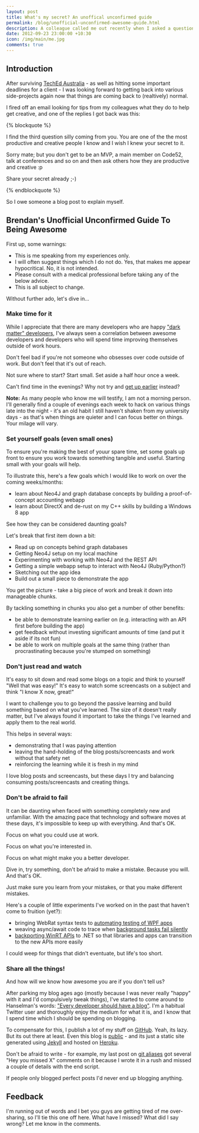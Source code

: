 ```yaml
--- 
layout: post
title: What's my secret? An unoffical unconfirmed guide
permalink: /blog/unofficial-unconfirmed-awesome-guide.html
description: A colleague called me out recently when I asked a question about how to be more productive. This blog post is for him.
date: 2012-09-23 23:00:00 +10:30
icon: /img/main/me.jpg
comments: true
---
```


## Introduction

After surviving [TechEd Australia](http://australia.msteched.com/) - as well as hitting some important deadlines for a client - I was looking forward to getting back into various side-projects again now that things are coming back to (realtively) normal.

I fired off an email looking for tips from my colleagues what they do to help get creative, and one of the replies I got back was this:

{% blockquote %}

I find the third question silly coming from you. You are one of the the most productive and creative people I know and I wish I knew your secret to it. 
 
Sorry mate; but you don't get to be an MVP, a main member on Code52, talk at conferences and so on and then ask others how they are productive and creative :p
 
Share your secret already ;-)
 
{% endblockquote %}

So I owe someone a blog post to explain myself.

## Brendan's Unofficial Unconfirmed Guide To Being Awesome

First up, some warnings:

 - This is me speaking from my experiences only. 
 - I will often suggest things which I do not do. Yes, that makes me appear hypocritical. No, it is not intended.
 - Please consult with a medical professional before taking any of the below advice.
 - This is all subject to change.

Without further ado, let's dive in...

### Make time for it

While I appreciate that there are many developers who are happy ["dark matter" developers](http://www.hanselman.com/blog/DarkMatterDevelopersTheUnseen99.aspx), I've always seen a correlation between awesome developers and developers who will spend time improving themselves outside of work hours. 

Don't feel bad if you're not someone who obsesses over code outside of work. But don't feel that it's out of reach.

Not sure where to start? Start small. Set aside a half hour once a week. 

Can't find time in the evenings? Why not try and [get up earlier](http://99u.com/tips/6954/The-1-Step-Plan-for-Super-Productivity) instead?

**Note:** As many people who know me will testify, I am not a morning person.  I'll generally find a couple of evenings each week to hack on various things late into the night - it's an old habit I still haven't shaken from my university days - as that's when things are quieter and I can focus better on things. Your milage will vary.

### Set yourself goals (even small ones)
  
To ensure you're making the best of youur spare time, set some goals up front to ensure you work towards something tangible and useful. Starting small with your goals will help.

To illustrate this, here's a few goals which I would like to work on over the coming weeks/months:

 - learn about Neo4J and graph database concepts by building a proof-of-concept accounting webapp
 - learn about DirectX and de-rust on my C++ skills by building a Windows 8 app

See how they can be considered daunting goals?

Let's break that first item down a bit:

 - Read up on concepts behind graph databases
 - Getting Neo4J setup on my local machine
 - Experimenting with working with Neo4J and the REST API
 - Getting a simple webapp setup to interact with Neo4J (Ruby/Python?)
 - Sketching out the app idea
 - Build out a small piece to demonstrate the app

You get the picture - take a big piece of work and break it down into manageable chunks. 

By tackling something in chunks you also get a number of other benefits:

 - be able to demonstrate learning earlier on (e.g. interacting with an API first before building the app)
 - get feedback without investing significant amounts of time (and put it aside if its not fun)
 - be able to work on multiple goals at the same thing (rather than procrastinating because you're stumped on something)


### Don't just read and watch

It's easy to sit down and read some blogs on a topic and think to yourself "Well that was easy!" It's easy to watch some screencasts on a subject and think "I know X now, great!"

I want to challenge you to go beyond the passive learning and build something based on what you've learned. The size of it doesn't really matter, but I've always found it important to take the things I've learned and apply them to the real world. 

This helps in several ways:
 
 - demonstrating that I was paying attention
 - leaving the hand-holding of the blog posts/screencasts and work without that safety net 
 - reinforcing the learning while it is fresh in my mind

I love blog posts and screencasts, but these days I try and balancing consuming posts/screencasts and creating things. 

### Don't be afraid to fail

It can be daunting when faced with something completely new and unfamiliar. With the amazing pace that technology and software moves at these days, it's impossible to keep up with everything. And that's OK.

Focus on what you could use at work. 

Focus on what you're interested in. 

Focus on what might make you a better developer.

Dive in, try something, don't be afraid to make a mistake. Because you will. And that's OK. 

Just make sure you learn from your mistakes, or that you make different mistakes.

Here's a couple of little experiments I've worked on in the past that haven't come to fruition (yet?):

 - bringing WebRat syntax tests to [automating testing of WPF apps](/simpler-ui-testing-for-wpf-apps.html)
 - weaving async/await code to trace when [background tasks fail silently](https://github.com/shiftkey/Fody.AsyncErrorHandling)
 - [backporting WinRT APIs](https://github.com/shiftkey/winrt-backport-hilarity) to .NET so that libraries and apps can transition to the new APIs more easily

I could weep for things that didn't eventuate, but life's too short.

### Share all the things!

And how will we know how awesome you are if you don't tell us?

After parking my blog ages ago (mostly because I was never really "happy" with it and I'd compulsively tweak things), I've started to come around to Hanselman's words: ["Every developer should have a blog"](http://www.hanselman.com/blog/YourWordsAreWasted.aspx). I'm a habitual Twitter user and thoroughly enjoy the medium for what it is, and I know that I spend time which I should be spending on blogging. 

To compensate for this, I publish a lot of my stuff on [GitHub](https://github.com/shiftkey). Yeah, its lazy. But its out there at least. Even this blog is [public](https://github.com/shiftkey/blog) - and its just a static site generated using [Jekyll](https://github.com/mojombo/jekyll) and hosted on [Heroku](http://www.heroku.com/).

Don't be afraid to write - for example, my last post on [git aliases](http://brendanforster.com/notes/git-alias.html) got several "Hey you missed X" comments on it because I wrote it in a rush and missed a couple of details with the end script.

If people only blogged perfect posts I'd never end up blogging anything.

## Feedback

I'm running out of words and I bet you guys are getting tired of me over-sharing, so I'll tie this one off here. What have I missed? What did I say wrong? Let me know in the comments.